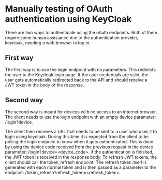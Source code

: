 # Manually testing of OAuth authentication using KeyCloak


There are two ways to authenticate using the oAuth endpoints. Both of them require some human assistance due to the authentication provider, keycloak, needing a web browser to log in.

## First way

The first way is to use the login endpoint with no parameters. This redirects the user to the Keycloak login page. If the user credentials are valid, the user gets automatically redirected back to the API and should receive a JWT token in the body of the response.

## Second way

The second way is meant for devices with no access to an internet browser. The client needs to use the login endpoint with an empty device parameter: /login?device.

The client then receives a URL that needs to be sent to a user who uses it to login using keycloak. During this time it is expected from the client to be polling the login endpoint to know when it gets authenticated. This is done by using the device code received from the previous request in the device parameter: /login?device=<device_code>. If the authentication is finished, the JWT token is received in the response body.
To refresh JWT tokens, the client should call the token_refresh endpoint. The refresh token itself is generated with each normal token and is then passed as a parameter to the endpoint: /token_refresh?refresh_token=<refresh_token>.